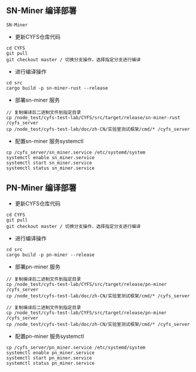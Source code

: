 ## SN-Miner 编译部署    
    SN-Miner
+ 更新CYFS仓库代码
```
cd CYFS
git pull
git checkout master / 切换分支操作，选择指定分支进行编译
```
+ 进行编译操作
```
cd src
cargo build -p sn-miner-rust --release
```
+ 部署sn-miner 服务
```
// 复制编译后二进制文件到指定目录
cp /node_test/cyfs-test-lab/CYFS/src/target/release/sn-miner-rust /cyfs_server
cp /node_test/cyfs-test-lab/doc/zh-CN/实验室测试框架/cmd/* /cyfs_server
```
+ 配置sn-miner 服务systemctl
```
cp /cyfs_server/sn_miner.service /etc/systemd/system
systemctl enable sn_miner.service
systemctl start sn_miner.service
systemctl status sn_miner.service
```
## PN-Miner 编译部署
+ 更新CYFS仓库代码
```
cd CYFS
git pull
git checkout master / 切换分支操作，选择指定分支进行编译
```
+ 进行编译操作
```
cd src
cargo build -p pn-miner --release
```
+ 部署pn-miner 服务
```
// 复制编译后二进制文件到指定目录
cp /node_test/cyfs-test-lab/CYFS/src/target/release/pn-miner /cyfs_server
cp /node_test/cyfs-test-lab/doc/zh-CN/实验室测试框架/cmd/* /cyfs_server
```

```
// 复制编译后二进制文件到指定目录
cp /node_test/cyfs-test-lab/CYFS/src/target/release/pn-miner /cyfs_server
cp /node_test/cyfs-test-lab/doc/zh-CN/实验室测试框架/cmd/* /cyfs_server
```
+ 配置pn-miner 服务systemctl
```
cp /cyfs_server/pn_miner.service /etc/systemd/system
systemctl enable pn_miner.service
systemctl start pn_miner.service
systemctl status pn_miner.service
```